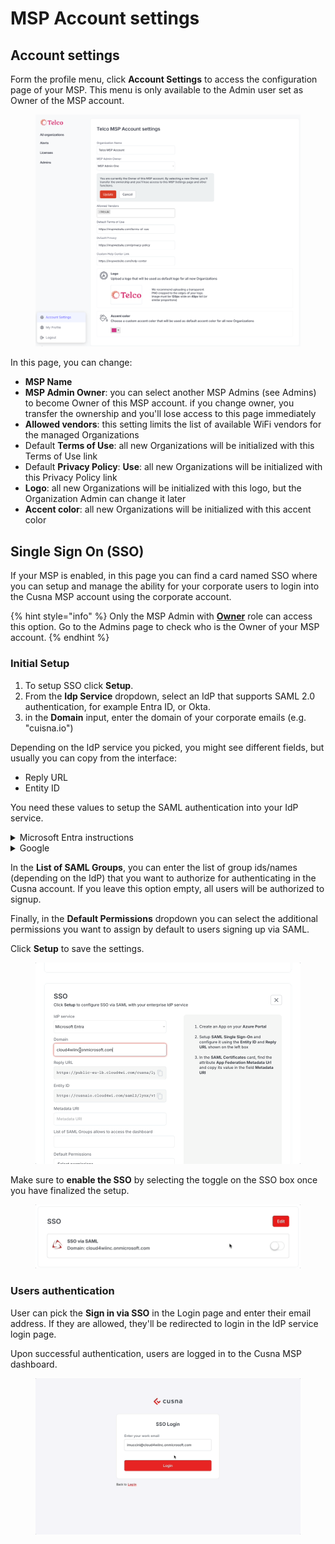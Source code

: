 # MSP Account settings

## Account settings

Form the profile menu, click **Account Settings** to access the configuration page of your MSP. This menu is only available to the Admin user set as Owner of the MSP account.

<figure><img src="../.gitbook/assets/image (291).png" alt=""><figcaption></figcaption></figure>

In this page, you can change:

* **MSP Name**
* **MSP Admin Owner**: you can select another MSP Admins (see Admins) to become Owner of this MSP account. if you change owner, you transfer the ownership and you'll lose access to this page immediately
* **Allowed vendors**: this setting limits the list of available WiFi vendors for the managed Organizations &#x20;
* Default **Terms of Use**: all new Organizations will be initialized with this Terms of Use link
* Default **Privacy Policy**: **Use**: all new Organizations will be initialized with this Privacy Policy link
* **Logo**: all new Organizations will be initialized with this logo, but the Organization Admin can change it later
* **Accent color**:  all new Organizations will be initialized with this accent color



## Single Sign On (SSO)

If your MSP is enabled, in this page you can find a card named SSO where you can setup and manage the ability for your corporate users to login into the Cusna MSP account using the corporate account.

{% hint style="info" %}
Only the MSP Admin with [**Owner**](https://www.cusna.io/app?page=alladmins\&tab=list) role can access this option. Go to the Admins page to check who is the Owner of your MSP account.
{% endhint %}

### Initial Setup

1. To setup SSO click **Setup**.
2. From the **Idp Service** dropdown, select an IdP that supports SAML 2.0 authentication, for example Entra ID, or Okta.
3. in the **Domain** input, enter the domain of your corporate emails (e.g. "cuisna.io")

Depending on the IdP service you picked, you might see different fields, but usually you can copy from the interface:

* Reply URL
* Entity ID

You need these values to setup the SAML authentication into your IdP service.

<details>

<summary>Microsoft Entra instructions</summary>

* Log in to Microsoft Azure in a new browser tab, click **Enterprise applications** > **New application**.

-   Click **Create your own application**, enter a name for the application, select **Integrate any other application you don't find in the gallery (Non-gallery)** and click **Create**.\


    <div align="left"><figure><img src="../.gitbook/assets/image (150).png" alt="" width="375"><figcaption></figcaption></figure></div>

*   Click **Assign users and group** to define which Users or User groups can login with this application. You can assign individual users or groups of users.\


    <figure><img src="../.gitbook/assets/mceclip3.png" alt=""><figcaption></figcaption></figure>

    Once done with the assignment, go back to the main page of the app.\


-   Click **Single sign on** on the sidebar, select **SAML.**\
    The page **Set up Single Sign-On with SAML** appears.\
    \
    Click **Edit** in the "**Basic SAML Configuration**" card.  Enter the **Identifier (Entity ID)** and the **Reply URL** value provided in the Cloud4Wi Dashboard (see top of the page). Click Save.\
    \
    The value will be reflected in the related card.\
    \


    <figure><img src="../.gitbook/assets/mceclip5.png" alt=""><figcaption></figcaption></figure>

* Click **Edit** on the "**Attributes & Claims**" card. Default values are usually the correct ones, but make sure that :&#x20;
  1. claim name **Unique User Identifier** matches source attribute **user.userpincipalname**
  2. claim name **groups** matches source attribute **user.groups \[All]**\
     if you don't have this entry, click on the button "**+ Add a group claim**" and select **All groups** in the Group Claims dialog.
  3. claim name **emailaddress** matches source attribute **user.mail**
  4. claim name **givenname** matches source attribute **user.givenname**
  5. claim name **name** matches source attribute **user.name**
  6.  claim name **surname** matches source attribute **user.surname**\
      \


      <figure><img src="../.gitbook/assets/image (34).png" alt=""><figcaption></figcaption></figure>

-   Go back to the main screen **Set up Single Sign-On with SAML**. Find in the page the section SAML **Certificates**.  Find the attribute **App Federation Metadata Url** and copy its value in the Cusna setup panel in the filed **Metadata URI** \
    \


    <figure><img src="../.gitbook/assets/image (35).png" alt=""><figcaption></figcaption></figure>

    In Cusna, click **Setup**.\


*   Ensure all users can sign on without the need to set up separate permissions in Entra ID. \
    Form the main page of the application,  go to the **Properties** page and select **No** for **Assignment required** and **Yes** to **Visible to users**.\


    <figure><img src="../.gitbook/assets/mceclip7.png" alt=""><figcaption></figcaption></figure>

</details>

<details>

<summary>Google</summary>

1.  Within your Google Workspace admin home page, click **Apps**.

    [![](https://support.purple.ai/hc/article_attachments/7330686191133)](https://support.purple.ai/hc/article_attachments/7330686191133)
2.  Click **Web and mobile apps**.

    [![](https://support.purple.ai/hc/article_attachments/7330715109149)](https://support.purple.ai/hc/article_attachments/7330715109149)
3.  Click **Add App** > **Add custom SAML app**.

    [![](https://support.purple.ai/hc/article_attachments/7330715136797)](https://support.purple.ai/hc/article_attachments/7330715136797)
4. Add an app name and icon (this displays to users when they sign in to WiFi via the Google Workspace login).
5. On the following page click **Download Metadata** to download the metadata XML file, as you need this information to enter into the Cusna portal. You can return to these details at any time.\
   \
   ![](../.gitbook/assets/image.png)
6.  In the following page, complete the Service provider details as follows:

    | ACS URL        | Enter the **Reply Url** value shown in the Cusna dashboard  |
    | -------------- | ----------------------------------------------------------- |
    | ACS entity     | Enter the **Entity ID** value shown in the Cusna dashboard. |
    | Name ID format | EMAIL                                                       |
    | Name ID        | Basic Information > Primary email                           |
7. Click **Continue** and and in the following page add any additional fields you want to pass to the portal. Common fields include First name and Last name, which should be passed as _firstName_, _lastName_ respectively.\
   In the **Group membership** card, select the Groups that you want to pass during the authentication; you can configure the groups names in the Cunsa porta to filter only the groups that you want to allow.\

8. To complete the set up, click **Finish**.

</details>

In the **List of SAML Groups**, you can enter the list of group ids/names (depending on the IdP) that you want to authorize for authenticating in the Cusna account. If you leave this option empty, all users will be authorized to signup.

Finally, in the **Default Permissions** dropdown you can select the additional permissions you want to assign by default to users signing up via SAML.

Click **Setup** to save the settings.

<figure><img src="../.gitbook/assets/setupsso.gif" alt=""><figcaption></figcaption></figure>

Make sure to **enable the SSO** by selecting the toggle on the SSO box once you have finalized the setup.

<figure><img src="../.gitbook/assets/enable SSO.gif" alt=""><figcaption></figcaption></figure>

### Users authentication

User can pick the **Sign in via SSO** in the Login page and enter their email address. If they are allowed, they'll be redirected to login in the IdP service login page.

Upon successful authentication, users are logged in to the Cusna MSP dashboard.

<figure><img src="../.gitbook/assets/loginviasso.gif" alt=""><figcaption></figcaption></figure>

